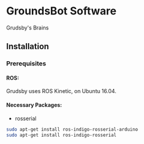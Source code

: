 # GroundsBot Software
Grudsby's Brains 

## Installation
### Prerequisites
#### ROS:
Grudsby uses ROS Kinetic, on Ubuntu 16.04.

#### Necessary Packages:
- rosserial 

```bash
sudo apt-get install ros-indigo-rosserial-arduino
sudo apt-get install ros-indigo-rosserial
```



